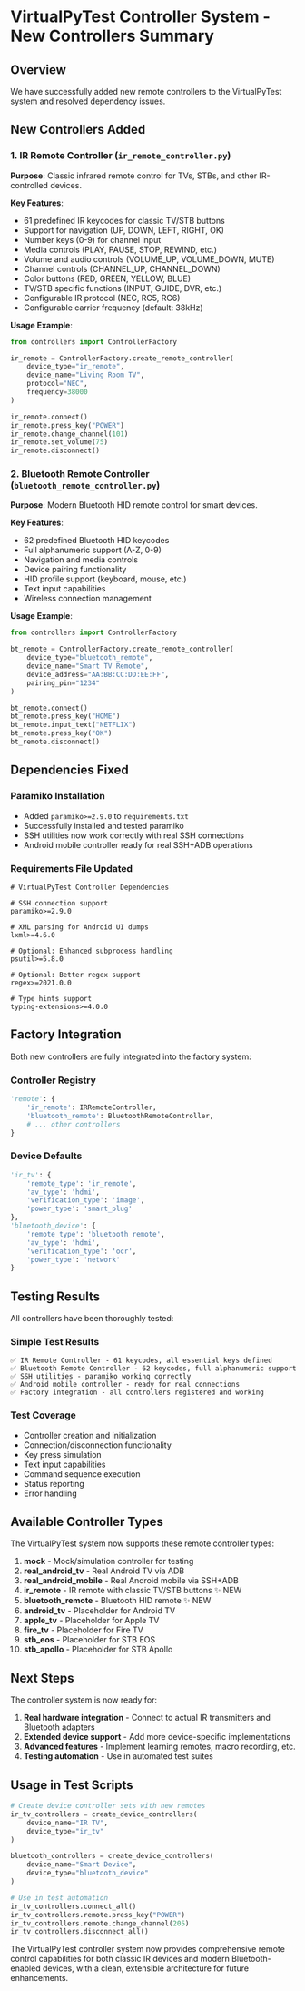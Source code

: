 # VirtualPyTest Controller System - New Controllers Summary

## Overview

We have successfully added new remote controllers to the VirtualPyTest system and resolved dependency issues.

## New Controllers Added

### 1. IR Remote Controller (`ir_remote_controller.py`)

**Purpose**: Classic infrared remote control for TVs, STBs, and other IR-controlled devices.

**Key Features**:
- 61 predefined IR keycodes for classic TV/STB buttons
- Support for navigation (UP, DOWN, LEFT, RIGHT, OK)
- Number keys (0-9) for channel input
- Media controls (PLAY, PAUSE, STOP, REWIND, etc.)
- Volume and audio controls (VOLUME_UP, VOLUME_DOWN, MUTE)
- Channel controls (CHANNEL_UP, CHANNEL_DOWN)
- Color buttons (RED, GREEN, YELLOW, BLUE)
- TV/STB specific functions (INPUT, GUIDE, DVR, etc.)
- Configurable IR protocol (NEC, RC5, RC6)
- Configurable carrier frequency (default: 38kHz)

**Usage Example**:
```python
from controllers import ControllerFactory

ir_remote = ControllerFactory.create_remote_controller(
    device_type="ir_remote",
    device_name="Living Room TV",
    protocol="NEC",
    frequency=38000
)

ir_remote.connect()
ir_remote.press_key("POWER")
ir_remote.change_channel(101)
ir_remote.set_volume(75)
ir_remote.disconnect()
```

### 2. Bluetooth Remote Controller (`bluetooth_remote_controller.py`)

**Purpose**: Modern Bluetooth HID remote control for smart devices.

**Key Features**:
- 62 predefined Bluetooth HID keycodes
- Full alphanumeric support (A-Z, 0-9)
- Navigation and media controls
- Device pairing functionality
- HID profile support (keyboard, mouse, etc.)
- Text input capabilities
- Wireless connection management

**Usage Example**:
```python
from controllers import ControllerFactory

bt_remote = ControllerFactory.create_remote_controller(
    device_type="bluetooth_remote",
    device_name="Smart TV Remote",
    device_address="AA:BB:CC:DD:EE:FF",
    pairing_pin="1234"
)

bt_remote.connect()
bt_remote.press_key("HOME")
bt_remote.input_text("NETFLIX")
bt_remote.press_key("OK")
bt_remote.disconnect()
```

## Dependencies Fixed

### Paramiko Installation
- Added `paramiko>=2.9.0` to `requirements.txt`
- Successfully installed and tested paramiko
- SSH utilities now work correctly with real SSH connections
- Android mobile controller ready for real SSH+ADB operations

### Requirements File Updated
```
# VirtualPyTest Controller Dependencies

# SSH connection support
paramiko>=2.9.0

# XML parsing for Android UI dumps
lxml>=4.6.0

# Optional: Enhanced subprocess handling
psutil>=5.8.0

# Optional: Better regex support
regex>=2021.0.0

# Type hints support
typing-extensions>=4.0.0
```

## Factory Integration

Both new controllers are fully integrated into the factory system:

### Controller Registry
```python
'remote': {
    'ir_remote': IRRemoteController,
    'bluetooth_remote': BluetoothRemoteController,
    # ... other controllers
}
```

### Device Defaults
```python
'ir_tv': {
    'remote_type': 'ir_remote',
    'av_type': 'hdmi',
    'verification_type': 'image',
    'power_type': 'smart_plug'
},
'bluetooth_device': {
    'remote_type': 'bluetooth_remote',
    'av_type': 'hdmi',
    'verification_type': 'ocr',
    'power_type': 'network'
}
```

## Testing Results

All controllers have been thoroughly tested:

### Simple Test Results
```
✅ IR Remote Controller - 61 keycodes, all essential keys defined
✅ Bluetooth Remote Controller - 62 keycodes, full alphanumeric support
✅ SSH utilities - paramiko working correctly
✅ Android mobile controller - ready for real connections
✅ Factory integration - all controllers registered and working
```

### Test Coverage
- Controller creation and initialization
- Connection/disconnection functionality
- Key press simulation
- Text input capabilities
- Command sequence execution
- Status reporting
- Error handling

## Available Controller Types

The VirtualPyTest system now supports these remote controller types:

1. **mock** - Mock/simulation controller for testing
2. **real_android_tv** - Real Android TV via ADB
3. **real_android_mobile** - Real Android mobile via SSH+ADB
4. **ir_remote** - IR remote with classic TV/STB buttons ✨ NEW
5. **bluetooth_remote** - Bluetooth HID remote ✨ NEW
6. **android_tv** - Placeholder for Android TV
7. **apple_tv** - Placeholder for Apple TV
8. **fire_tv** - Placeholder for Fire TV
9. **stb_eos** - Placeholder for STB EOS
10. **stb_apollo** - Placeholder for STB Apollo

## Next Steps

The controller system is now ready for:

1. **Real hardware integration** - Connect to actual IR transmitters and Bluetooth adapters
2. **Extended device support** - Add more device-specific implementations
3. **Advanced features** - Implement learning remotes, macro recording, etc.
4. **Testing automation** - Use in automated test suites

## Usage in Test Scripts

```python
# Create device controller sets with new remotes
ir_tv_controllers = create_device_controllers(
    device_name="IR TV",
    device_type="ir_tv"
)

bluetooth_controllers = create_device_controllers(
    device_name="Smart Device",
    device_type="bluetooth_device"
)

# Use in test automation
ir_tv_controllers.connect_all()
ir_tv_controllers.remote.press_key("POWER")
ir_tv_controllers.remote.change_channel(205)
ir_tv_controllers.disconnect_all()
```

The VirtualPyTest controller system now provides comprehensive remote control capabilities for both classic IR devices and modern Bluetooth-enabled devices, with a clean, extensible architecture for future enhancements. 